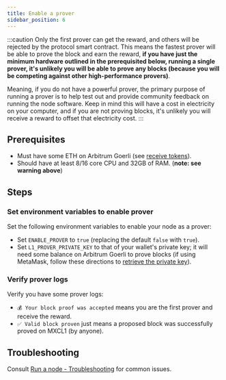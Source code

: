 ```yaml
---
title: Enable a prover
sidebar_position: 6
---
```


:::caution
 Only the first prover can get the reward, and others will be rejected by the protocol smart contract. This means the fastest prover will be able to prove the block and earn the reward, **if you have just the minimum hardware outlined in the prerequisited below, running a single prover, it's unlikely you will be able to prove any blocks (because you will be competing against other high-performance provers)**.

Meaning, if you do not have a powerful prover, the primary purpose of running a prover is to help test out and provide community feedback on running the node software. Keep in mind this will have a cost in electricity on your computer, and if you are not proving blocks, it's unlikely you will receive a reward to offset that electricity cost.
:::


## Prerequisites
- Must have some ETH on Arbitrum Goerli (see [receive tokens](/docs/Tutorials/receive-tokens)).
- Should have at least 8/16 core CPU and 32GB of RAM. (**note: see warning above**)


## Steps

### Set environment variables to enable prover
Set the following environment variables to enable your node as a prover: 
- Set `ENABLE_PROVER` to `true` (replacing the default `false` with `true`). 
- Set `L1_PROVER_PRIVATE_KEY` to that of your wallet's private key; it will need some balance on Arbitrum Goerli to prove blocks (if using MetaMask, follow these directions to [retrieve the private key](https://metamask.zendesk.com/hc/en-us/articles/360015289632-How-to-export-an-account-s-private-key)).

### Verify prover logs
Verify you have some prover logs:
- `💰 Your block proof was accepted` means you are the first prover and receive the reward.
- `✅ Valid block proven` just means a proposed block was successfully proved on MXCL1 (by anyone).

## Troubleshooting
Consult [Run a node - Troubleshooting](/docs/Tutorials/run-a-node#troubleshooting) for common issues.